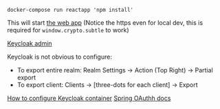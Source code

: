 
```
docker-compose run reactapp 'npm install'
```

This will start [the web app](https://0.0.0.0:13000/)
(Notice the https even for local dev, this is required for `window.crypto.subtle` to work)

[Keycloak admin](http://0.0.0.0:28080/admin)

Keycloak is not obvious to configure:

- To export entire realm: Realm Settings -> Action (Top Right) -> Partial export
- To export client: Clients -> [three-dots for each client] -> Export


[How to configure Keycloak container](https://www.keycloak.org/server/containers)
[Spring OAuthh docs](https://docs.spring.io/spring-security/reference/servlet/oauth2/resource-server/index.html)
